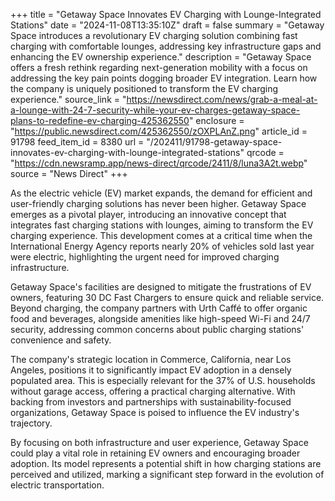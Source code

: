 +++
title = "Getaway Space Innovates EV Charging with Lounge-Integrated Stations"
date = "2024-11-08T13:35:10Z"
draft = false
summary = "Getaway Space introduces a revolutionary EV charging solution combining fast charging with comfortable lounges, addressing key infrastructure gaps and enhancing the EV ownership experience."
description = "Getaway Space offers a fresh rethink regarding next-generation mobility with a focus on addressing the key pain points dogging broader EV integration. Learn how the company is uniquely positioned to transform the EV charging experience."
source_link = "https://newsdirect.com/news/grab-a-meal-at-a-lounge-with-24-7-security-while-your-ev-charges-getaway-space-plans-to-redefine-ev-charging-425362550"
enclosure = "https://public.newsdirect.com/425362550/zOXPLAnZ.png"
article_id = 91798
feed_item_id = 8380
url = "/202411/91798-getaway-space-innovates-ev-charging-with-lounge-integrated-stations"
qrcode = "https://cdn.newsramp.app/news-direct/qrcode/2411/8/luna3A2t.webp"
source = "News Direct"
+++

<p>As the electric vehicle (EV) market expands, the demand for efficient and user-friendly charging solutions has never been higher. Getaway Space emerges as a pivotal player, introducing an innovative concept that integrates fast charging stations with lounges, aiming to transform the EV charging experience. This development comes at a critical time when the International Energy Agency reports nearly 20% of vehicles sold last year were electric, highlighting the urgent need for improved charging infrastructure.</p><p>Getaway Space's facilities are designed to mitigate the frustrations of EV owners, featuring 30 DC Fast Chargers to ensure quick and reliable service. Beyond charging, the company partners with Urth Caffé to offer organic food and beverages, alongside amenities like high-speed Wi-Fi and 24/7 security, addressing common concerns about public charging stations' convenience and safety.</p><p>The company's strategic location in Commerce, California, near Los Angeles, positions it to significantly impact EV adoption in a densely populated area. This is especially relevant for the 37% of U.S. households without garage access, offering a practical charging alternative. With backing from investors and partnerships with sustainability-focused organizations, Getaway Space is poised to influence the EV industry's trajectory.</p><p>By focusing on both infrastructure and user experience, Getaway Space could play a vital role in retaining EV owners and encouraging broader adoption. Its model represents a potential shift in how charging stations are perceived and utilized, marking a significant step forward in the evolution of electric transportation.</p>